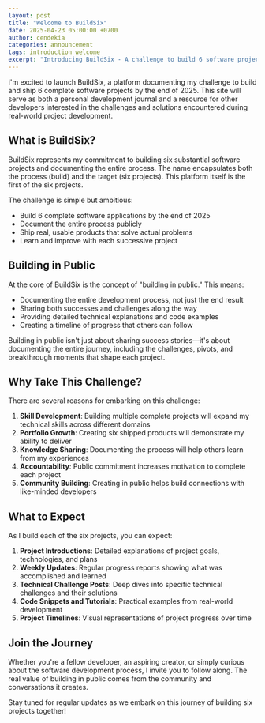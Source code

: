 ```yaml
---
layout: post
title: "Welcome to BuildSix"
date: 2025-04-23 05:00:00 +0700
author: cendekia
categories: announcement
tags: introduction welcome
excerpt: "Introducing BuildSix - A challenge to build 6 software projects by 2025"
---
```


I'm excited to launch BuildSix, a platform documenting my challenge to build and ship 6 complete software projects by the end of 2025. This site will serve as both a personal development journal and a resource for other developers interested in the challenges and solutions encountered during real-world project development.

## What is BuildSix?

BuildSix represents my commitment to building six substantial software projects and documenting the entire process. The name encapsulates both the process (build) and the target (six projects). This platform itself is the first of the six projects.

The challenge is simple but ambitious:
- Build 6 complete software applications by the end of 2025
- Document the entire process publicly
- Ship real, usable products that solve actual problems
- Learn and improve with each successive project

## Building in Public

At the core of BuildSix is the concept of "building in public." This means:

- Documenting the entire development process, not just the end result
- Sharing both successes and challenges along the way
- Providing detailed technical explanations and code examples
- Creating a timeline of progress that others can follow

Building in public isn't just about sharing success stories—it's about documenting the entire journey, including the challenges, pivots, and breakthrough moments that shape each project.

## Why Take This Challenge?

There are several reasons for embarking on this challenge:

1. **Skill Development**: Building multiple complete projects will expand my technical skills across different domains
2. **Portfolio Growth**: Creating six shipped products will demonstrate my ability to deliver
3. **Knowledge Sharing**: Documenting the process will help others learn from my experiences
4. **Accountability**: Public commitment increases motivation to complete each project
5. **Community Building**: Creating in public helps build connections with like-minded developers

## What to Expect

As I build each of the six projects, you can expect:

1. **Project Introductions**: Detailed explanations of project goals, technologies, and plans
2. **Weekly Updates**: Regular progress reports showing what was accomplished and learned
3. **Technical Challenge Posts**: Deep dives into specific technical challenges and their solutions
4. **Code Snippets and Tutorials**: Practical examples from real-world development
5. **Project Timelines**: Visual representations of project progress over time

## Join the Journey

Whether you're a fellow developer, an aspiring creator, or simply curious about the software development process, I invite you to follow along. The real value of building in public comes from the community and conversations it creates.

Stay tuned for regular updates as we embark on this journey of building six projects together! 